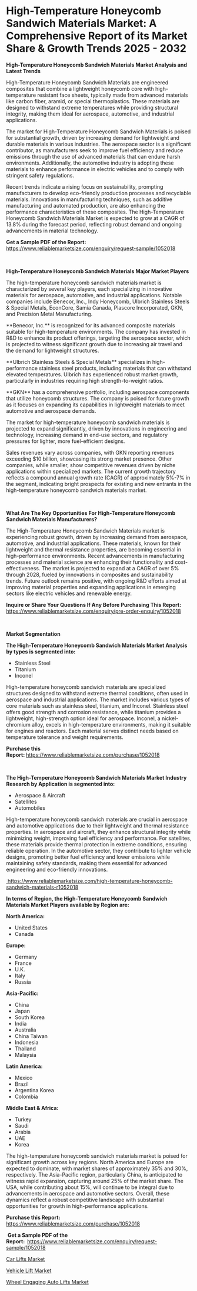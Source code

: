 <p><h1>High-Temperature Honeycomb Sandwich Materials Market: A Comprehensive Report of its Market Share & Growth Trends 2025 - 2032</h1></p><p><strong>High-Temperature Honeycomb Sandwich Materials Market Analysis and Latest Trends</strong></p>
<p><p>High-Temperature Honeycomb Sandwich Materials are engineered composites that combine a lightweight honeycomb core with high-temperature resistant face sheets, typically made from advanced materials like carbon fiber, aramid, or special thermoplastics. These materials are designed to withstand extreme temperatures while providing structural integrity, making them ideal for aerospace, automotive, and industrial applications. </p><p>The market for High-Temperature Honeycomb Sandwich Materials is poised for substantial growth, driven by increasing demand for lightweight and durable materials in various industries. The aerospace sector is a significant contributor, as manufacturers seek to improve fuel efficiency and reduce emissions through the use of advanced materials that can endure harsh environments. Additionally, the automotive industry is adopting these materials to enhance performance in electric vehicles and to comply with stringent safety regulations. </p><p>Recent trends indicate a rising focus on sustainability, prompting manufacturers to develop eco-friendly production processes and recyclable materials. Innovations in manufacturing techniques, such as additive manufacturing and automated production, are also enhancing the performance characteristics of these composites. The High-Temperature Honeycomb Sandwich Materials Market is expected to grow at a CAGR of 13.8% during the forecast period, reflecting robust demand and ongoing advancements in material technology.</p></p>
<p><strong>Get a Sample PDF of the Report:&nbsp;</strong> <a href="https://www.reliablemarketsize.com/enquiry/request-sample/1052018?utm_campaign=2095&utm_medium=2&utm_source=Github&utm_content=ia&utm_term=26032025&utm_id=high-temperature-honeycomb-sandwich-materials">https://www.reliablemarketsize.com/enquiry/request-sample/1052018</a></p>
<p>&nbsp;</p>
<p><strong>High-Temperature Honeycomb Sandwich Materials Major Market Players</strong></p>
<p><p>The high-temperature honeycomb sandwich materials market is characterized by several key players, each specializing in innovative materials for aerospace, automotive, and industrial applications. Notable companies include Benecor, Inc., Indy Honeycomb, Ulbrich Stainless Steels & Special Metals, EconCore, Samia Canada, Plascore Incorporated, GKN, and Precision Metal Manufacturing.</p><p>**Benecor, Inc.** is recognized for its advanced composite materials suitable for high-temperature environments. The company has invested in R&D to enhance its product offerings, targeting the aerospace sector, which is projected to witness significant growth due to increasing air travel and the demand for lightweight structures.</p><p>**Ulbrich Stainless Steels & Special Metals** specializes in high-performance stainless steel products, including materials that can withstand elevated temperatures. Ulbrich has experienced robust market growth, particularly in industries requiring high strength-to-weight ratios.</p><p>**GKN** has a comprehensive portfolio, including aerospace components that utilize honeycomb structures. The company is poised for future growth as it focuses on expanding its capabilities in lightweight materials to meet automotive and aerospace demands.</p><p>The market for high-temperature honeycomb sandwich materials is projected to expand significantly, driven by innovations in engineering and technology, increasing demand in end-use sectors, and regulatory pressures for lighter, more fuel-efficient designs. </p><p>Sales revenues vary across companies, with GKN reporting revenues exceeding $10 billion, showcasing its strong market presence. Other companies, while smaller, show competitive revenues driven by niche applications within specialized markets. The current growth trajectory reflects a compound annual growth rate (CAGR) of approximately 5%-7% in the segment, indicating bright prospects for existing and new entrants in the high-temperature honeycomb sandwich materials market.</p></p>
<p>&nbsp;</p>
<p><strong>What Are The Key Opportunities For High-Temperature Honeycomb Sandwich Materials Manufacturers?</strong></p>
<p><p>The High-Temperature Honeycomb Sandwich Materials market is experiencing robust growth, driven by increasing demand from aerospace, automotive, and industrial applications. These materials, known for their lightweight and thermal resistance properties, are becoming essential in high-performance environments. Recent advancements in manufacturing processes and material science are enhancing their functionality and cost-effectiveness. The market is projected to expand at a CAGR of over 5% through 2028, fueled by innovations in composites and sustainability trends. Future outlook remains positive, with ongoing R&D efforts aimed at improving material properties and expanding applications in emerging sectors like electric vehicles and renewable energy.</p></p>
<p><strong>Inquire or Share Your Questions If Any Before Purchasing This Report:</strong> <a href="https://www.reliablemarketsize.com/enquiry/pre-order-enquiry/1052018?utm_campaign=2095&utm_medium=2&utm_source=Github&utm_content=ia&utm_term=26032025&utm_id=high-temperature-honeycomb-sandwich-materials">https://www.reliablemarketsize.com/enquiry/pre-order-enquiry/1052018</a></p>
<p>&nbsp;</p>
<p><strong>Market Segmentation</strong></p>
<p><strong>The High-Temperature Honeycomb Sandwich Materials Market Analysis by types is segmented into:</strong></p>
<p><ul><li>Stainless Steel</li><li>Titanium</li><li>Inconel</li></ul></p>
<p><p>High-temperature honeycomb sandwich materials are specialized structures designed to withstand extreme thermal conditions, often used in aerospace and industrial applications. The market includes various types of core materials such as stainless steel, titanium, and Inconel. Stainless steel offers good strength and corrosion resistance, while titanium provides a lightweight, high-strength option ideal for aerospace. Inconel, a nickel-chromium alloy, excels in high-temperature environments, making it suitable for engines and reactors. Each material serves distinct needs based on temperature tolerance and weight requirements.</p></p>
<p><strong>Purchase this Report:&nbsp;</strong><a href="https://www.reliablemarketsize.com/purchase/1052018?utm_campaign=2095&utm_medium=2&utm_source=Github&utm_content=ia&utm_term=26032025&utm_id=high-temperature-honeycomb-sandwich-materials">https://www.reliablemarketsize.com/purchase/1052018</a></p>
<p>&nbsp;</p>
<p><strong>The High-Temperature Honeycomb Sandwich Materials Market Industry Research by Application is segmented into:</strong></p>
<p><ul><li>Aerospace & Aircraft</li><li>Satellites</li><li>Automobiles</li></ul></p>
<p><p>High-temperature honeycomb sandwich materials are crucial in aerospace and automotive applications due to their lightweight and thermal resistance properties. In aerospace and aircraft, they enhance structural integrity while minimizing weight, improving fuel efficiency and performance. For satellites, these materials provide thermal protection in extreme conditions, ensuring reliable operation. In the automotive sector, they contribute to lighter vehicle designs, promoting better fuel efficiency and lower emissions while maintaining safety standards, making them essential for advanced engineering and eco-friendly innovations.</p></p>
<p><a href="https://www.reliablemarketsize.com/high-temperature-honeycomb-sandwich-materials-r1052018?utm_campaign=2095&utm_medium=2&utm_source=Github&utm_content=ia&utm_term=26032025&utm_id=high-temperature-honeycomb-sandwich-materials">&nbsp;https://www.reliablemarketsize.com/high-temperature-honeycomb-sandwich-materials-r1052018</a></p>
<p><strong>In terms of Region, the High-Temperature Honeycomb Sandwich Materials Market Players available by Region are:</strong></p>
<p>
    <p> <strong> North America: </strong>
        <ul>
            <li>United States</li>
            <li>Canada</li>
        </ul>
        </p> 
    <p> <strong> Europe: </strong>
        <ul>
            <li>Germany</li>
            <li>France</li>
            <li>U.K.</li>
            <li>Italy</li>
            <li>Russia</li>
        </ul>
        </p> 
    <p> <strong> Asia-Pacific: </strong>
        <ul>
            <li>China</li>
            <li>Japan</li>
            <li>South Korea</li>
            <li>India</li>
            <li>Australia</li>
            <li>China Taiwan</li>
            <li>Indonesia</li>
            <li>Thailand</li>
            <li>Malaysia</li>
        </ul>
        </p> 
    <p> <strong> Latin America: </strong>
        <ul>
            <li>Mexico</li>
            <li>Brazil</li>
            <li>Argentina Korea</li>
            <li>Colombia</li>
        </ul>
        </p> 
    <p> <strong> Middle East & Africa: </strong>
        <ul>
            <li>Turkey</li>
            <li>Saudi</li>
            <li>Arabia</li>
            <li>UAE</li>
            <li>Korea</li>
        </ul>
    </p>
    </p>
<p><p>The high-temperature honeycomb sandwich materials market is poised for significant growth across key regions. North America and Europe are expected to dominate, with market shares of approximately 35% and 30%, respectively. The Asia-Pacific region, particularly China, is anticipated to witness rapid expansion, capturing around 25% of the market share. The USA, while contributing about 15%, will continue to be integral due to advancements in aerospace and automotive sectors. Overall, these dynamics reflect a robust competitive landscape with substantial opportunities for growth in high-performance applications.</p></p>
<p><strong>Purchase this Report: </strong><a href="https://www.reliablemarketsize.com/purchase/1052018?utm_campaign=2095&utm_medium=2&utm_source=Github&utm_content=ia&utm_term=26032025&utm_id=high-temperature-honeycomb-sandwich-materials">https://www.reliablemarketsize.com/purchase/1052018</a></p>
<p>&nbsp;<strong>Get a Sample PDF of the Report:&nbsp;&nbsp;</strong><a href="https://www.reliablemarketsize.com/enquiry/request-sample/1052018?utm_campaign=2095&utm_medium=2&utm_source=Github&utm_content=ia&utm_term=26032025&utm_id=high-temperature-honeycomb-sandwich-materials">https://www.reliablemarketsize.com/enquiry/request-sample/1052018</a></p>
<p><strong></strong></p>
<p><p><a href="https://github.com/nicoletavirag/Market-Research-Report-List-5/blob/main/car-lifts-market.md?utm_campaign=2095&utm_medium=2&utm_source=Github&utm_content=ia&utm_term=26032025&utm_id=high-temperature-honeycomb-sandwich-materials">Car Lifts Market</a></p><p><a href="https://github.com/shamprenadw7/Market-Research-Report-List-1/blob/main/vehicle-lift-market.md?utm_campaign=2095&utm_medium=2&utm_source=Github&utm_content=ia&utm_term=26032025&utm_id=high-temperature-honeycomb-sandwich-materials">Vehicle Lift Market</a></p><p><a href="https://github.com/gulaimolin/Market-Research-Report-List-7/blob/main/wheel-engaging-auto-lifts-market.md?utm_campaign=2095&utm_medium=2&utm_source=Github&utm_content=ia&utm_term=26032025&utm_id=high-temperature-honeycomb-sandwich-materials">Wheel Engaging Auto Lifts Market</a></p></p>